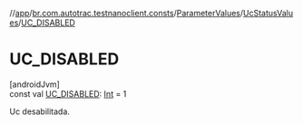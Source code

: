 //[app](../../../../index.md)/[br.com.autotrac.testnanoclient.consts](../../index.md)/[ParameterValues](../index.md)/[UcStatusValues](index.md)/[UC_DISABLED](-u-c_-d-i-s-a-b-l-e-d.md)

# UC_DISABLED

[androidJvm]\
const val [UC_DISABLED](-u-c_-d-i-s-a-b-l-e-d.md): [Int](https://kotlinlang.org/api/latest/jvm/stdlib/kotlin/-int/index.html) = 1

Uc desabilitada.
